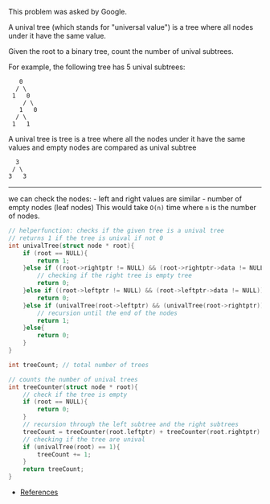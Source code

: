This problem was asked by Google.

A unival tree (which stands for "universal value") is a tree where all nodes under it have the same value.

Given the root to a binary tree, count the number of unival subtrees.

For example, the following tree has 5 unival subtrees:
```
   0
  / \
 1   0
    / \
   1   0
  / \
 1   1
```

A unival tree is tree is a tree where all the nodes under it have the same values and empty nodes are compared as unival subtree
```
  3
 / \
3   3
```

---

we can check the nodes:
	- left and right values are similar
	- number of empty nodes (leaf nodes)
This would take `O(n)` time where `n` is the number of nodes.
```c
// helperfunction: checks if the given tree is a unival tree
// returns 1 if the tree is unival if not 0
int univalTree(struct node * root){
	if (root == NULL){
		return 1;	
	}else if ((root->rightptr != NULL) && (root->rightptr->data != NULL)){
		// checking if the right tree is empty tree
        return 0;
	}else if ((root->leftptr != NULL) && (root->leftptr->data != NULL)){
		return 0;
    }else if (univalTree(root->leftptr) && (univalTree(root->rightptr)){
        // recursion until the end of the nodes
        return 1;
    }else{
        return 0;
    }
}
```

```c
int treeCount; // total number of trees

// counts the number of unival trees
int treeCounter(struct node * root){
    // check if the tree is empty
    if (root == NULL){
        return 0;
    }
    // recursion through the left subtree and the right subtrees
 	treeCount = treeCounter(root.leftptr) + treeCounter(root.rightptr)   ;
	// checking if the tree are unival
    if (univalTree(root) == 1){
        treeCount += 1;
    }
    return treeCount;
}
```

- [References](https://www.youtube.com/watch?v=7HgsS8bRvjo)